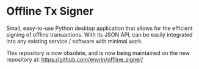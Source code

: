 Offline Tx Signer
==============
Small, easy-to-use Python desktop application that allows for the efficient signing of offline transactions.  With its JSON API, can be easily integrated into any existing service / software with minimal work.

This repository is now obsolete, and is now being maintained on the new repository at:  https://github.com/envrin/offline_signer/


